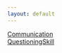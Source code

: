 ```yaml
---
layout: default
---
```

[Communication](Communication.md)  
[QuestioningSkill](QuestioningSkill.md)  

